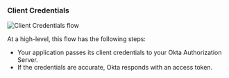 ### Client Credentials

![Client Credentials flow](/img/authorization/oauth-client-creds-grant-flow.png "Sequence diagram that displays the back and forth between the resource owner, authorization server, and resource server for Client Credentials flow")

<!-- Source for image. Generated using http://www.plantuml.com/plantuml/uml/

@startuml
skinparam monochrome true
participant "Client + Resource Owner" as client
participant "Authorization Server (Okta)" as okta
participant "Resource Server (Your App)" as app

autonumber "<b>#."
client -> okta: Access token request to /token
okta -> client: Access token response
client -> app: Request with access token
app -> client: Response
@enduml

-->
At a high-level, this flow has the following steps:

- Your application passes its client credentials to your Okta Authorization Server.
- If the credentials are accurate, Okta responds with an access token.

